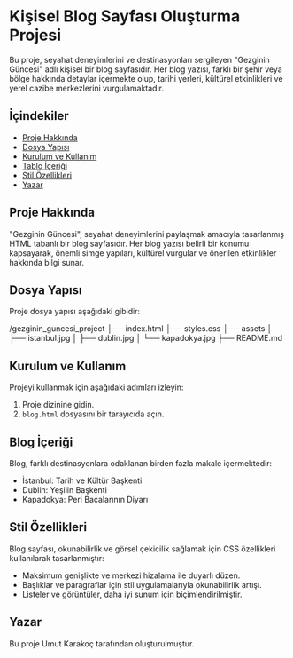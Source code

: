 # Kişisel Blog Sayfası Oluşturma Projesi

Bu proje, seyahat deneyimlerini ve destinasyonları sergileyen "Gezginin Güncesi" adlı kişisel bir blog sayfasıdır. Her blog yazısı, farklı bir şehir veya bölge hakkında detaylar içermekte olup, tarihi yerleri, kültürel etkinlikleri ve yerel cazibe merkezlerini vurgulamaktadır.

## İçindekiler

- [Proje Hakkında](#proje-hakkında)
- [Dosya Yapısı](#dosya-yapısı)
- [Kurulum ve Kullanım](#kurulum-ve-kullanım)
- [Tablo İçeriği](#tablo-içeriği)
- [Stil Özellikleri](#stil-özellikleri)
- [Yazar](#yazar)

## Proje Hakkında

"Gezginin Güncesi", seyahat deneyimlerini paylaşmak amacıyla tasarlanmış HTML tabanlı bir blog sayfasıdır. Her blog yazısı belirli bir konumu kapsayarak, önemli simge yapıları, kültürel vurgular ve önerilen etkinlikler hakkında bilgi sunar.

## Dosya Yapısı

Proje dosya yapısı aşağıdaki gibidir:

/gezginin_guncesi_project
├── index.html
├── styles.css
├── assets
│   ├── istanbul.jpg
│   ├── dublin.jpg
│   └── kapadokya.jpg
├── README.md

## Kurulum ve Kullanım

Projeyi kullanmak için aşağıdaki adımları izleyin:

1. Proje dizinine gidin.
2. `blog.html` dosyasını bir tarayıcıda açın.

## Blog İçeriği

Blog, farklı destinasyonlara odaklanan birden fazla makale içermektedir:

- İstanbul: Tarih ve Kültür Başkenti
- Dublin: Yeşilin Başkenti
- Kapadokya: Peri Bacalarının Diyarı

## Stil Özellikleri

Blog sayfası, okunabilirlik ve görsel çekicilik sağlamak için CSS özellikleri kullanılarak tasarlanmıştır:

- Maksimum genişlikte ve merkezi hizalama ile duyarlı düzen.
- Başlıklar ve paragraflar için stil uygulamalarıyla okunabilirlik artışı.
- Listeler ve görüntüler, daha iyi sunum için biçimlendirilmiştir.

## Yazar

Bu proje Umut Karakoç tarafından oluşturulmuştur.
